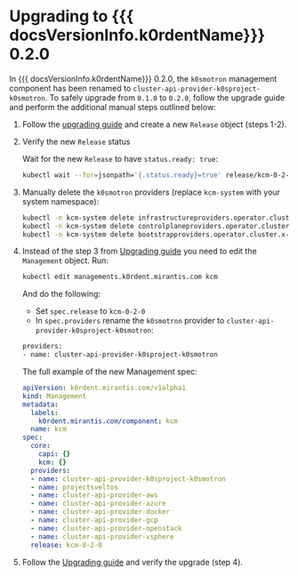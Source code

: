 # Upgrading to {{{ docsVersionInfo.k0rdentName}}} 0.2.0

In {{{ docsVersionInfo.k0rdentName}}} 0.2.0, the `k0smotron` management component has been renamed to
`cluster-api-provider-k0sproject-k0smotron`. To safely upgrade from `0.1.0` to `0.2.0`, follow the upgrade guide
and perform the additional manual steps outlined below:

1. Follow the [upgrading guide](index.md) and create a new `Release` object (steps 1-2).

1. Verify the new `Release` status

    Wait for the new `Release` to have `status.ready: true`:

    ```bash
    kubectl wait --for=jsonpath='{.status.ready}=true' release/kcm-0-2-0
    ```

1. Manually delete the `k0smotron` providers (replace `kcm-system` with your system namespace):

    ```bash
    kubectl -n kcm-system delete infrastructureproviders.operator.cluster.x-k8s.io k0sproject-k0smotron
    kubectl -n kcm-system delete controlplaneproviders.operator.cluster.x-k8s.io k0sproject-k0smotron
    kubectl -n kcm-system delete bootstrapproviders.operator.cluster.x-k8s.io k0sproject-k0smotron
    ```

1. Instead of the step 3 from [Upgrading guide](index.md) you need to edit
   the `Management` object. Run:

    ```bash
    kubectl edit managements.k0rdent.mirantis.com kcm
    ```

    And do the following:

    * Set `spec.release` to `kcm-0-2-0`
    * In `spec.providers` rename the `k0smotron` provider to `cluster-api-provider-k0sproject-k0smotron`:

    ```bash
    providers:
    - name: cluster-api-provider-k0sproject-k0smotron
    ```

    The full example of the new Management spec:

    ```yaml
    apiVersion: k0rdent.mirantis.com/v1alpha1
    kind: Management
    metadata:
      labels:
        k0rdent.mirantis.com/component: kcm
      name: kcm
    spec:
      core:
        capi: {}
        kcm: {}
      providers:
      - name: cluster-api-provider-k0sproject-k0smotron
      - name: projectsveltos
      - name: cluster-api-provider-aws
      - name: cluster-api-provider-azure
      - name: cluster-api-provider-docker
      - name: cluster-api-provider-gcp
      - name: cluster-api-provider-openstack
      - name: cluster-api-provider-vsphere
      release: kcm-0-2-0
    ```

1. Follow the [Upgrading guide](index.md) and verify the upgrade (step 4).
